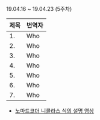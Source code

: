 19.04.16 ~ 19.04.23 (5주차)

| 제목                                                                                                                                                                   | 번역자 |
| :--------------------------------------------------------------------------------------------------------------------------------------------------------------------- | :----- |
| 1. []() | Who    |
| 2. []() | Who    |
| 3. []() | Who    |
| 4. []() | Who    |
| 5. []() | Who    |
| 6. []() | Who    |
| 7. []() | Who    |

- [노마드코더 니콜라스 식의 설명 영상](https://www.youtube.com/watch?v=QkFkFqg-J04)
